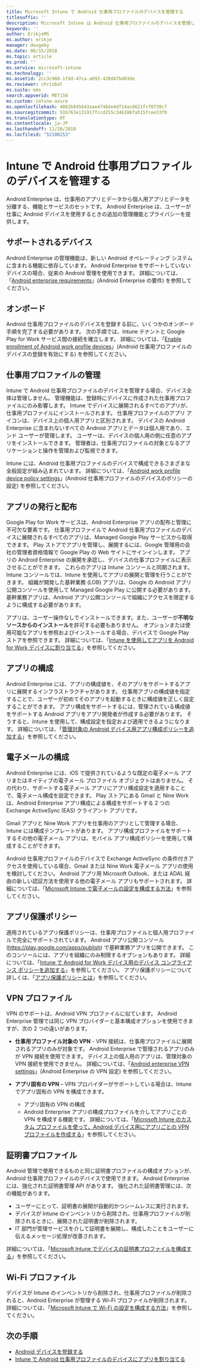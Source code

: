 ```yaml
---
title: Microsoft Intune で Android 仕事用プロファイルのデバイスを管理する
titlesuffix: ''
description: Microsoft Intune は Android 仕事用プロファイルのデバイスを管理し、ユーザーが仕事に Android デバイスを使用するときに追加の管理機能とプライバシーを提供します。
keywords: ''
author: ErikjeMS
ms.author: erikje
manager: dougeby
ms.date: 06/15/2018
ms.topic: article
ms.prod: ''
ms.service: microsoft-intune
ms.technology: ''
ms.assetid: 2cc3c960-1fdd-47ca-a693-420d47b403de
ms.reviewer: chrisbal
ms.suite: ems
search.appverid: MET150
ms.custom: intune-azure
ms.openlocfilehash: 4082b845643aae47464e4df14ac6621fcf8f39cf
ms.sourcegitcommit: 51b763e131917fccd255c346286fa515fcee33f0
ms.translationtype: HT
ms.contentlocale: ja-JP
ms.lasthandoff: 11/20/2018
ms.locfileid: "52180253"
---
```

# <a name="manage-android-work-profile-devices-with-intune"></a>Intune で Android 仕事用プロファイルのデバイスを管理する

Android Enterprise は、仕事用のアプリとデータから個人用アプリとデータを分離する、機能とサービスのセットです。 Android Enterprise は、ユーザーが仕事に Android デバイスを使用するときの追加の管理機能とプライバシーを提供します。 

## <a name="supported-devices"></a>サポートされるデバイス

Android Enterprise の管理機能は、新しい Android オペレーティング システムに含まれる機能に依存しています。 Android Enterprise をサポートしていないデバイスの場合、従来の Android 管理を使用できます。 詳細については、「[Android enterprise requirements](https://support.google.com/work/android/answer/6174145?hl=en&ref_topic=6151012)」(Android Enterprise の要件) を参照してください。

## <a name="onboarding"></a>オンボード

Android 仕事用プロファイルのデバイスを登録する前に、いくつかのオンボード手順を完了する必要があります。 次の手順では、Intune テナントと Google Play for Work サービス間の接続を確立します。 詳細については、「[Enable enrollment of Android work profile devices](android-work-profile-enroll.md)」(Android 仕事用プロファイルのデバイスの登録を有効にする) を参照してください。

## <a name="work-profile-management"></a>仕事用プロファイルの管理

Intune で Android 仕事用プロファイルのデバイスを管理する場合、デバイス全体は管理しません。 管理機能は、登録時にデバイスに作成された仕事用プロファイルにのみ影響します。 Intune でデバイスに展開されるすべてのアプリが、仕事用プロファイルにインストールされます。 仕事用プロファイルのアプリ アイコンは、デバイス上の個人用アプリと区別されます。 デバイスの Android Enterprise に含まれないすべての Android アプリとデータは個人用であり、エンド ユーザーが管理します。 ユーザーは、デバイスの個人用の側に任意のアプリをインストールできます。 管理者は、仕事用プロファイルの対象となるアプリケーションと操作を管理および監視できます。

Intune には、Android 仕事用プロファイルのデバイスで構成できるさまざまな全般設定が組み込まれています。 詳細については、「[Android work profile device policy settings](compliance-policy-create-android-for-work.md)」(Android 仕事用プロファイルのデバイスのポリシーの設定) を参照してください。

## <a name="app-publishing-and-distribution"></a>アプリの発行と配布

Google Play for Work サービスは、Android Enterprise アプリの配布と管理に不可欠な要素です。 仕事用プロファイルで Android 仕事用プロファイルのデバイスに展開されるすべてのアプリは、Managed Google Play サービスから取得できます。 Play ストアでアプリを管理し、展開するには、Google 管理用の会社の管理者資格情報で Google Play の Web サイトにサインインします。 アプリの Android Enterprise の展開を承認し、デバイスの仕事プロファイルに表示させることができます。 これらのアプリは Intune コンソールと同期されます。Intune コンソールでは、Intune を使用してアプリの展開と管理を行うことができます。 組織が開発した基幹業務 (LOB) アプリは、Google の Android アプリ公開コンソールを使用して Managed Google Play に公開する必要があります。 基幹業務アプリは、Android アプリ公開コンソールで組織にアクセスを限定するように構成する必要があります。

アプリは、ユーザー操作なしでインストールできます。また、ユーザーが**不明なソースからのインストール**を許可する必要もありません。 オプションまたは使用可能なアプリを参照およびインストールする場合、デバイスで Google Play ストアを参照できます。 詳細については、「[Intune を使用してアプリを Android for Work デバイスに割り当てる](apps-add-android-for-work.md)」を参照してください。

## <a name="app-configuration"></a>アプリの構成

Android Enterprise には、アプリの構成値を、そのアプリをサポートするアプリに展開するインフラストラクチャがあります。 仕事用アプリの構成値を指定することで、ユーザーが初めてそのアプリを起動するときに構成値を正しく設定することができます。 アプリ構成をサポートするには、管理されている構成値をサポートする Android アプリをアプリ開発者が作成する必要があります。 そうすると、Intune を使用して、構成設定を指定および適用できるようになります。 詳細については、「[管理対象の Android デバイス用アプリ構成ポリシーを追加する](app-configuration-policies-use-android.md)」を参照してください。

## <a name="email-configuration"></a>電子メールの構成

Android Enterprise には、iOS で提供されているような既定の電子メール アプリまたはネイティブの電子メール プロファイル オブジェクトはありません。 その代わり、サポートする電子メール アプリにアプリ構成設定を適用することで、電子メール構成を設定できます。 Play ストアにある Gmail と Nine Work は、Android Enterprise アプリ構成による構成をサポートする 2 つの Exchange ActiveSync (EAS) クライアント アプリです。

Gmail アプリと Nine Work アプリを仕事用のアプリとして管理する場合、Intune には構成テンプレートがあります。 アプリ構成プロファイルをサポートするその他の電子メール アプリは、モバイル アプリ構成ポリシーを使用して構成することができます。

Android 仕事用プロファイルのデバイスで Exchange ActiveSync の条件付きアクセスを使用している場合、Gmail または Nine Work 電子メール アプリの使用を検討してください。 Android アプリ用 Microsoft Outlook、または ADAL 経由の新しい認証方法を使用する他の電子メール アプリもサポートされます。 詳細については、「[Microsoft Intune で電子メールの設定を構成する方法](email-settings-configure.md)」を参照してください。

## <a name="app-protection-policies"></a>アプリ保護ポリシー

適用されているアプリ保護ポリシーは、仕事用プロファイルと個人用プロファイルで完全にサポートされています。 Android アプリ公開コンソール (https://play.google.com/apps/publish) で基幹業務アプリを公開できます。 このコンソールには、アプリを組織にのみ制限するオプションもあります。 詳細については、「[Intune で Android for Work デバイス用のデバイス コンプライアンス ポリシーを追加する](compliance-policy-create-android-for-work.md)」を参照してください。 アプリ保護ポリシーについて詳しくは、「[アプリ保護ポリシーとは](app-protection-policy.md)」を参照してください。

## <a name="vpn-profiles"></a>VPN プロファイル

VPN のサポートは、Android VPN プロファイルに似ています。 Android Enterprise 管理では同じ VPN プロバイダーと基本構成オプションを使用できますが、次の 2 つの違いがあります。

-  **仕事用プロファイル対象の VPN** - VPN 接続は、仕事用プロファイルに展開されるアプリのみが対象です。 Android Enterprise で管理されるアプリのみが VPN 接続を使用できます。 デバイス上の個人用のアプリは、管理対象の VPN 接続を使用できません。 詳細については、「[Android enterprise VPN settings](vpn-settings-android.md#android-for-work-vpn-settings)」(Android Enterprise の VPN 設定) を参照してください。

-  **アプリ固有の VPN** – VPN プロバイダーがサポートしている場合は、Intune でアプリ固有の VPN を構成できます。
    - アプリ固有の VPN の構成
    - Android Enterprise アプリの構成プロファイルを介してアプリごとの VPN を構成する機能です。
    詳細については、「[Microsoft Intune のカスタム プロファイルを使って、Android デバイス用にアプリごとの VPN プロファイルを作成する](android-pulse-secure-per-app-vpn.md)」を参照してください。

## <a name="certificate-profiles"></a>証明書プロファイル

Android 管理で使用できるものと同じ証明書プロファイルの構成オプションが、Android 仕事用プロファイルのデバイスで使用できます。 Android Enterprise には、強化された証明書管理 API があります。 強化された証明書管理には、次の機能があります。

-  ユーザーにとって、証明書の展開が自動的かつシームレスに実行されます。
-  デバイスが Intune のインベントリから削除され、仕事用プロファイルが削除されるときに、展開された証明書が削除されます。
-  IT 部門が管理サービスを介して証明書を展開し、構成したことをユーザーに伝えるメッセージ処理が改善されます。

詳細については、「[Microsoft Intune でデバイスの証明書プロファイルを構成する](certificates-configure.md)」を参照してください。

## <a name="wi-fi-profiles"></a>Wi-Fi プロファイル

デバイスが Intune のインベントリから削除され、仕事用プロファイルが削除されると、Android Enterprise が管理する Wi-Fi プロファイルが削除されます。 詳細については、「[Microsoft Intune で Wi-Fi の設定を構成する方法](wi-fi-settings-configure.md)」を参照してください。

## <a name="next-steps"></a>次の手順
- [Android デバイスを登録する](android-enroll.md)
- [Intune で Android 仕事用プロファイルのデバイスにアプリを割り当てる](apps-add-android-for-work.md)

